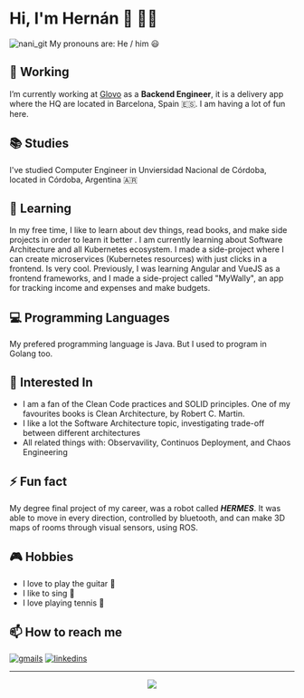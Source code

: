 # Hi, I'm Hernán 👋 👨‍💻
![nani_git](https://user-images.githubusercontent.com/23034388/120027584-d6678a00-bff3-11eb-82d6-905f7526f922.png)
My pronouns are: He / him 😃
## 🔭 Working
I’m currently working at [Glovo](https://glovoapp.com/) as a **Backend Engineer**, it is a delivery app where the HQ are located in Barcelona, Spain 🇪🇸. I am having a lot of fun here.
## 📚 Studies
I've studied Computer Engineer in Unviersidad Nacional de Córdoba, located in Córdoba, Argentina 🇦🇷
## 🌱 Learning
In my free time, I like to learn about dev things, read books, and make side projects in order to learn it better . I am currently learning about Software Architecture and all Kubernetes ecosystem. I made a side-project where I can create microservices (Kubernetes resources) with just clicks in a frontend. Is very cool. Previously, I was learning Angular and VueJS as a frontend frameworks, and I made a side-project called "MyWally", an app for tracking income and expenses and make budgets.
## 💻 Programming Languages
My prefered programming language is Java. But I used to program in Golang too.
## 🎯 Interested In
- I am a fan of the Clean Code practices and SOLID principles. One of my favourites books is Clean Architecture, by Robert C. Martin.
- I like a lot the Software Architecture topic, investigating trade-off between different architectures
- All related things with: Observavility, Continuos Deployment, and Chaos Engineering
## ⚡ Fun fact
My degree final project of my career, was a robot called **_HERMES_**. It was able to move in every direction, controlled by bluetooth, and can make 3D maps of rooms through visual sensors, using ROS.
## 🎮 Hobbies
- I love to play the guitar 🎸
- I like to sing 🎤
- I love playing tennis 🎾
## 📫 How to reach me
[![gmails](https://user-images.githubusercontent.com/23034388/120028077-81784380-bff4-11eb-975b-48dfa5d8973e.png)](mailto:nani93@gmail.com)
    [![linkedins](https://user-images.githubusercontent.com/23034388/120028154-9ce34e80-bff4-11eb-8124-3883df19fb73.png)](https://www.linkedin.com/in/hmalatini/)

---
<p align="center"> 
  <img src="https://sdk.bitmoji.com/render/panel/13432f6f-2f58-481e-9e0e-1b28423fe2f7-e1b374fb-68ff-4b8b-bb46-a837a24fb984-v1.png?transparent=1&palette=1&width=256" />
</p>


<!--
**hmalatini/hmalatini** is a ✨ _special_ ✨ repository because its `README.md` (this file) appears on your GitHub profile.

Here are some ideas to get you started:

- 🔭 I’m currently working on ...
- 🌱 I’m currently learning ...
- 👯 I’m looking to collaborate on ...
- 🤔 I’m looking for help with ...
- 💬 Ask me about ...
- 📫 How to reach me: ...
- 😄 Pronouns: ...
- ⚡ Fun fact: ...
-->
